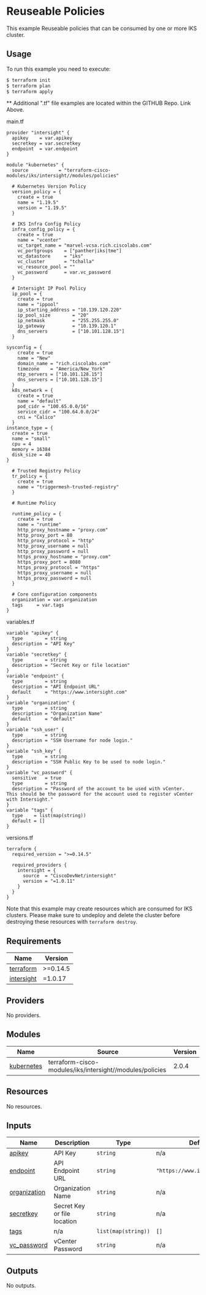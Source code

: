 # Reuseable Policies

This example Reuseable policies that can be consumed by one or more IKS cluster.

## Usage

To run this example you need to execute:

```bash
$ terraform init
$ terraform plan
$ terraform apply
```
** Additional ".tf" file examples are located within the GITHUB Repo.  Link Above.

main.tf
```
provider "intersight" {
  apikey    = var.apikey
  secretkey = var.secretkey
  endpoint  = var.endpoint
}

module "kubernetes" {
  source           = "terraform-cisco-modules/iks/intersight//modules/policies"
  
  # Kubernetes Version Policy
  version_policy = {
    create = true
    name = "1.19.5"
    version = "1.19.5"
  }

  # IKS Infra Config Policy
  infra_config_policy = {
    create = true
    name = "vcenter"
    vc_target_name = "marvel-vcsa.rich.ciscolabs.com"
    vc_portgroups    = ["panther|iks|tme"]
    vc_datastore     = "iks"
    vc_cluster       = "tchalla"
    vc_resource_pool = ""
    vc_password      = var.vc_password
  }

  # Intersight IP Pool Policy
  ip_pool = {
    create = true
    name = "ippool"
    ip_starting_address = "10.139.120.220"
    ip_pool_size        = "20"
    ip_netmask          = "255.255.255.0"
    ip_gateway          = "10.139.120.1"
    dns_servers         = ["10.101.128.15"]
  }

sysconfig = {
    create = true
    name = "New"
    domain_name = "rich.ciscolabs.com"
    timezone    = "America/New_York"
    ntp_servers = ["10.101.128.15"]
    dns_servers = ["10.101.128.15"] 
  }
  k8s_network = {
    create = true
    name = "default"
    pod_cidr = "100.65.0.0/16"
    service_cidr = "100.64.0.0/24"
    cni = "Calico"
  }
instance_type = {
  create = true
  name = "small"
  cpu = 4
  memory = 16384
  disk_size = 40 
}
  
  # Trusted Registry Policy
  tr_policy = {
    create = true
    name = "triggermesh-trusted-registry"
  }

  # Runtime Policy

  runtime_policy = {
    create = true
    name = "runtime"
    http_proxy_hostname = "proxy.com"
    http_proxy_port = 80
    http_proxy_protocol = "http"
    http_proxy_username = null
    http_proxy_password = null
    https_proxy_hostname = "proxy.com"
    https_proxy_port = 8080
    https_proxy_protocol = "https"
    https_proxy_username = null
    https_proxy_password = null
  }
  
  # Core configuration components
  organization = var.organization
  tags     = var.tags
}

```
variables.tf
```
variable "apikey" {
  type        = string
  description = "API Key"
}
variable "secretkey" {
  type        = string
  description = "Secret Key or file location"
}
variable "endpoint" {
  type        = string
  description = "API Endpoint URL"
  default     = "https://www.intersight.com"
}
variable "organization" {
  type        = string
  description = "Organization Name"
  default     = "default"
}
variable "ssh_user" {
  type        = string
  description = "SSH Username for node login."
}
variable "ssh_key" {
  type        = string
  description = "SSH Public Key to be used to node login."
}
variable "vc_password" {
  sensitive   = true
  type        = string
  description = "Password of the account to be used with vCenter.  This should be the password for the account used to register vCenter with Intersight."
}
variable "tags" {
  type    = list(map(string))
  default = []
}
```

versions.tf
```
terraform {
  required_version = ">=0.14.5"

  required_providers {
    intersight = {
      source  = "CiscoDevNet/intersight"
      version = "=1.0.11"
    }
  }
}
```

Note that this example may create resources which are consumed for IKS clusters.  Please make sure to undeploy and delete the cluster before destroying these resources with `terraform destroy`.
<!-- BEGINNING OF PRE-COMMIT-TERRAFORM DOCS HOOK -->
## Requirements

| Name | Version |
|------|---------|
| <a name="requirement_terraform"></a> [terraform](#requirement\_terraform) | >=0.14.5 |
| <a name="requirement_intersight"></a> [intersight](#requirement\_intersight) | =1.0.17 |

## Providers

No providers.

## Modules

| Name | Source | Version |
|------|--------|---------|
| <a name="module_kubernetes"></a> [kubernetes](#module\_kubernetes) | terraform-cisco-modules/iks/intersight//modules/policies | 2.0.4 |

## Resources

No resources.

## Inputs

| Name | Description | Type | Default | Required |
|------|-------------|------|---------|:--------:|
| <a name="input_apikey"></a> [apikey](#input\_apikey) | API Key | `string` | n/a | yes |
| <a name="input_endpoint"></a> [endpoint](#input\_endpoint) | API Endpoint URL | `string` | `"https://www.intersight.com"` | no |
| <a name="input_organization"></a> [organization](#input\_organization) | Organization Name | `string` | n/a | yes |
| <a name="input_secretkey"></a> [secretkey](#input\_secretkey) | Secret Key or file location | `string` | n/a | yes |
| <a name="input_tags"></a> [tags](#input\_tags) | n/a | `list(map(string))` | `[]` | no |
| <a name="input_vc_password"></a> [vc\_password](#input\_vc\_password) | vCenter Password | `string` | n/a | yes |

## Outputs

No outputs.
<!-- END OF PRE-COMMIT-TERRAFORM DOCS HOOK -->